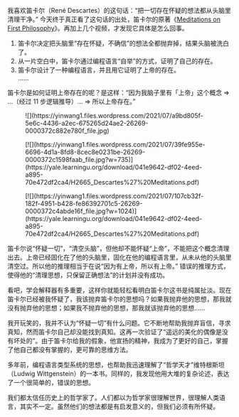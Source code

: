 我喜欢笛卡尔（René Descartes）的这句话：“把一切存在怀疑的想法都从头脑里清理干净。” 今天终于真正看了这句话的出处，笛卡尔的原著《[Meditations on First Philosophy](https://yale.learningu.org/download/041e9642-df02-4eed-a895-70e472df2ca4/H2665_Descartes%27%20Meditations.pdf)》。再加上几个视频，才发现它具体是怎么回事。

1.  笛卡尔决定把头脑里“存在怀疑，不确信”的想法全都抛弃掉，结果头脑被洗白了。
2.  从一片空白中，笛卡尔通过编程语言“自举”的方式，证明了自己的存在。
3.  笛卡尔设计了一种编程语言，并且用它证明了上帝的存在。  
    ……

笛卡尔是如何证明上帝存在的呢？是这样：“因为我脑子里有「上帝」这个概念 => …（经过 11 步逻辑推导）… => 所以上帝存在。”

<figure class="wp-block-image">![](https://yinwang1.files.wordpress.com/2021/07/a9bd805f-5e6c-4436-a2ec-675265d24ae2-26269-0000372c882e780f_file.jpg)</figure>

<figure class="wp-block-image size-large">[![](https://yinwang1.files.wordpress.com/2021/07/39fe955e-6696-4d1a-8fd8-8cec8e0231be-26269-0000372c1598faab_file.jpg?w=735)](https://yale.learningu.org/download/041e9642-df02-4eed-a895-70e472df2ca4/H2665_Descartes%27%20Meditations.pdf)</figure>

<figure class="wp-block-image size-large">[![](https://yinwang1.files.wordpress.com/2021/07/107cb32f-182f-4951-b428-fe86392701c5-26269-0000372c4abde16f_file.jpg?w=1024)](https://yale.learningu.org/download/041e9642-df02-4eed-a895-70e472df2ca4/H2665_Descartes%27%20Meditations.pdf)</figure>

笛卡尔说“怀疑一切”，“清空头脑”，但他却不能怀疑“上帝”，不能把这个概念清理出去。上帝已经固化在了他的头脑里，固化在他的编程语言里，从未从他的头脑里清空过。所以他的推理相当于在说“因为有上帝，所以有上帝。” 错误的推理方式，使得他的“清理思想，只保留正确想法”的计划并没有成功。

看吧，学会解释器有多重要，这样你就能轻松看明白笛卡尔这书是纯属扯淡。现在笛卡尔已经被我怀疑了，我该抛弃笛卡尔的思想吗？如果我抛弃他的思想，那我就没有抛弃他的思想；如果我不抛弃他的思想，那我就该抛弃他的思想……

我开玩笑的，我并不认为“怀疑一切”有什么问题。它不断地帮助我抛弃盲信，寻求真知，然而笛卡尔自己却没能找到真知。这再一次验证了“遥远的美化的偶像是没有坏处的”。由于笛卡尔给我的假象，他宣扬的精神，我成为了更好的自己，掌握了他自己都没有掌握的，更可靠的思维方法。

多年前，编程语言类型系统的思想，也帮助我迅速理解了“哲学天才”维特根斯坦（Ludwig Wittgenstein）的一本书。同样的，我发现他用大堆的复杂论述，表达了一个很简单的，错误的思想。

我们都太信任历史上的哲学家了。人们都以为哲学家很理解世界，很理解人类语言，其实不一定。虽然他们的想法都是有启发意义的，但我们必须有所怀疑。
